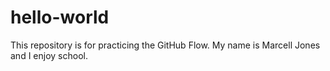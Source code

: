# hello-world
This repository is for practicing the GitHub Flow.
My name is Marcell Jones and I enjoy school.
